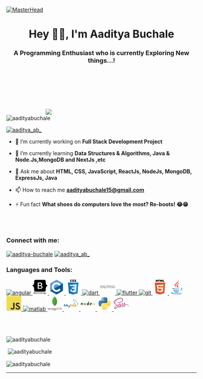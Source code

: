 <br>[![MasterHead](https://raw.githubusercontent.com/PolarBearGG/PolarBearGG/master/web-developer.gif)](https://aadityabuchale.io)
<h1 align="center">Hey 🙋‍♂️, I'm Aaditya Buchale</h1>
<h3 align="center">A Programming Enthusiast who is currently Exploring New things...!</h3><br><br><br>
<img src="https://media4.giphy.com/media/L8K62iTDkzGX6/giphy.gif?cid=790b7611a51aead193dbdd544e51ffcda7e7cac2ceba855b&rid=giphy.gif&ct=g" width="400" align="right" style="border-radius:5%;margin-top:10%;">
<p align="left"> <img src="https://komarev.com/ghpvc/?username=aadityabuchale&label=Profile%20views&color=0e75b6&style=flat" alt="aadityabuchale" /> </p>

<p align="left"> <a href="https://twitter.com/aaditya_ab_" target="blank"><img src="https://img.shields.io/twitter/follow/aaditya_ab_?logo=twitter&style=for-the-badge" alt="aaditya_ab_" /></a> </p>

- 🔭 I’m currently working on **Full Stack Development Project**

- 🌱 I’m currently learning **Data Structures & Algorithms, Java & <br>Node.Js,MongoDB and NextJs  ,etc**

- 💬 Ask me about **HTML, CSS, JavaScript, ReactJs, NodeJs, MongoDB, ExpressJs, Java**

- 📫 How to reach me **aadityabuchale15@gmail.com**

- ⚡ Fun fact **What shoes do computers love the most? Re-boots! 😂😁**

<br>
<br>
<h3 align="left">Connect with me:</h3>
<p align="left">
<a href="https://linkedin.com/in/aaditya-buchale" target="blank"><img align="center" src="https://raw.githubusercontent.com/rahuldkjain/github-profile-readme-generator/master/src/images/icons/Social/linked-in-alt.svg" alt="aaditya-buchale" height="30" width="40" /></a>
<a href="https://twitter.com/aaditya_ab_" target="blank"><img align="center" src="https://raw.githubusercontent.com/rahuldkjain/github-profile-readme-generator/master/src/images/icons/Social/twitter.svg" alt="aaditya_ab_" height="30" width="40" /></a>
</p>
<h3 align="left">Languages and Tools:</h3>
<p align="left"> <a href="https://angular.io" target="_blank" rel="noreferrer"> <img src="https://angular.io/assets/images/logos/angular/angular.svg" alt="angular" width="40" height="40"/> </a> <a href="https://getbootstrap.com" target="_blank" rel="noreferrer"> <img src="https://raw.githubusercontent.com/devicons/devicon/master/icons/bootstrap/bootstrap-plain-wordmark.svg" alt="bootstrap" width="40" height="40"/> </a> <a href="https://www.cprogramming.com/" target="_blank" rel="noreferrer"> <img src="https://raw.githubusercontent.com/devicons/devicon/master/icons/c/c-original.svg" alt="c" width="40" height="40"/> </a> <a href="https://www.w3schools.com/css/" target="_blank" rel="noreferrer"> <img src="https://raw.githubusercontent.com/devicons/devicon/master/icons/css3/css3-original-wordmark.svg" alt="css3" width="40" height="40"/> </a> <a href="https://dart.dev" target="_blank" rel="noreferrer"> <img src="https://www.vectorlogo.zone/logos/dartlang/dartlang-icon.svg" alt="dart" width="40" height="40"/> </a> <a href="https://expressjs.com" target="_blank" rel="noreferrer"> <img src="https://raw.githubusercontent.com/devicons/devicon/master/icons/express/express-original-wordmark.svg" alt="express" width="40" height="40"/> </a> <a href="https://flutter.dev" target="_blank" rel="noreferrer"> <img src="https://www.vectorlogo.zone/logos/flutterio/flutterio-icon.svg" alt="flutter" width="40" height="40"/> </a> <a href="https://git-scm.com/" target="_blank" rel="noreferrer"> <img src="https://www.vectorlogo.zone/logos/git-scm/git-scm-icon.svg" alt="git" width="40" height="40"/> </a> <a href="https://www.w3.org/html/" target="_blank" rel="noreferrer"> <img src="https://raw.githubusercontent.com/devicons/devicon/master/icons/html5/html5-original-wordmark.svg" alt="html5" width="40" height="40"/> </a> <a href="https://www.java.com" target="_blank" rel="noreferrer"> <img src="https://raw.githubusercontent.com/devicons/devicon/master/icons/java/java-original.svg" alt="java" width="40" height="40"/> </a> <a href="https://developer.mozilla.org/en-US/docs/Web/JavaScript" target="_blank" rel="noreferrer"> <img src="https://raw.githubusercontent.com/devicons/devicon/master/icons/javascript/javascript-original.svg" alt="javascript" width="40" height="40"/> </a> <a href="https://www.mathworks.com/" target="_blank" rel="noreferrer"> <img src="https://upload.wikimedia.org/wikipedia/commons/2/21/Matlab_Logo.png" alt="matlab" width="40" height="40"/> </a> <a href="https://www.mongodb.com/" target="_blank" rel="noreferrer"> <img src="https://raw.githubusercontent.com/devicons/devicon/master/icons/mongodb/mongodb-original-wordmark.svg" alt="mongodb" width="40" height="40"/> </a> <a href="https://www.mysql.com/" target="_blank" rel="noreferrer"> <img src="https://raw.githubusercontent.com/devicons/devicon/master/icons/mysql/mysql-original-wordmark.svg" alt="mysql" width="40" height="40"/> </a> <a href="https://nodejs.org" target="_blank" rel="noreferrer"> <img src="https://raw.githubusercontent.com/devicons/devicon/master/icons/nodejs/nodejs-original-wordmark.svg" alt="nodejs" width="40" height="40"/> </a> <a href="https://sass-lang.com" target="_blank" rel="noreferrer"><a href="https://www.python.org" target="_blank" rel="noreferrer"> <img src="https://raw.githubusercontent.com/devicons/devicon/master/icons/python/python-original.svg" alt="python" width="40" height="40"/> </a> <img src="https://raw.githubusercontent.com/devicons/devicon/master/icons/sass/sass-original.svg" alt="sass" width="40" height="40"/> </a> </p>
<br>
<br>
<p><img align="center" src="https://github-readme-stats.vercel.app/api/top-langs?username=aadityabuchale&show_icons=true&locale=en&layout=compact" alt="aadityabuchale" /></p>
<p>&nbsp;<img align="center" src="https://github-readme-stats.vercel.app/api?username=aadityabuchale&show_icons=true&locale=en" alt="aadityabuchale" /></p>
<p><img align="center" src="https://github-readme-streak-stats.herokuapp.com/?user=aadityabuchale&" alt="aadityabuchale" /></p>
<hr>
